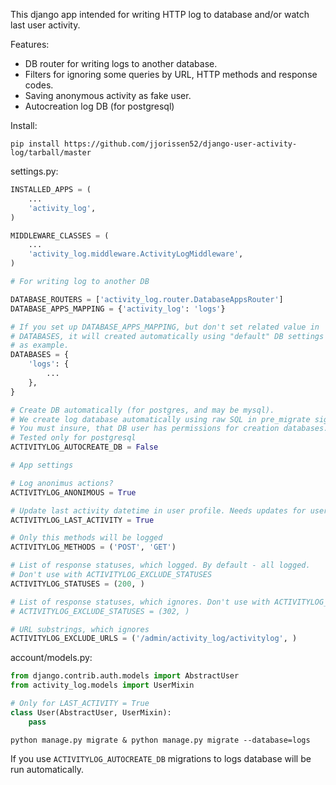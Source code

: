 This django app intended for writing HTTP log to database and/or watch last user activity.

Features:
- DB router for writing logs to another database.
- Filters for ignoring some queries by URL, HTTP methods and response codes.
- Saving anonymous activity as fake user.
- Autocreation log DB (for postgresql)

Install:

```
pip install https://github.com/jjorissen52/django-user-activity-log/tarball/master
```

settings.py:


```python
INSTALLED_APPS = (
    ...
    'activity_log',
)

MIDDLEWARE_CLASSES = (
    ...
    'activity_log.middleware.ActivityLogMiddleware',
)

# For writing log to another DB

DATABASE_ROUTERS = ['activity_log.router.DatabaseAppsRouter']
DATABASE_APPS_MAPPING = {'activity_log': 'logs'}

# If you set up DATABASE_APPS_MAPPING, but don't set related value in
# DATABASES, it will created automatically using "default" DB settings
# as example.
DATABASES = {
    'logs': {
        ...
    },
}

# Create DB automatically (for postgres, and may be mysql).
# We create log database automatically using raw SQL in pre_migrate signal.
# You must insure, that DB user has permissions for creation databases. 
# Tested only for postgresql
ACTIVITYLOG_AUTOCREATE_DB = False

# App settings

# Log anonimus actions?
ACTIVITYLOG_ANONIMOUS = True

# Update last activity datetime in user profile. Needs updates for user model.
ACTIVITYLOG_LAST_ACTIVITY = True

# Only this methods will be logged
ACTIVITYLOG_METHODS = ('POST', 'GET')

# List of response statuses, which logged. By default - all logged.
# Don't use with ACTIVITYLOG_EXCLUDE_STATUSES
ACTIVITYLOG_STATUSES = (200, )

# List of response statuses, which ignores. Don't use with ACTIVITYLOG_STATUSES
# ACTIVITYLOG_EXCLUDE_STATUSES = (302, )

# URL substrings, which ignores
ACTIVITYLOG_EXCLUDE_URLS = ('/admin/activity_log/activitylog', )
```

account/models.py:

```python
from django.contrib.auth.models import AbstractUser
from activity_log.models import UserMixin

# Only for LAST_ACTIVITY = True
class User(AbstractUser, UserMixin):
    pass
```

```
python manage.py migrate & python manage.py migrate --database=logs
```

If you use `ACTIVITYLOG_AUTOCREATE_DB` migrations to logs database 
will be run automatically.
